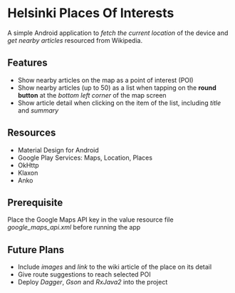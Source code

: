 # Helsinki Places Of Interests
A simple Android application to *fetch the current location* of the device and *get nearby articles* resourced from Wikipedia.

## Features
- Show nearby articles on the map as a point of interest (POI)
- Show nearby articles (up to 50) as a list when tapping on the **round button** at the *bottom left corner* of the map screen
- Show article detail when clicking on the item of the list, including *title* and *summary*

## Resources
- Material Design for Android
- Google Play Services: Maps, Location, Places
- OkHttp
- Klaxon
- Anko

## Prerequisite
Place the Google Maps API key in the value resource file *google_maps_api.xml* before running the app

## Future Plans
- Include *images* and *link* to the wiki article of the place on its detail
- Give route suggestions to reach selected POI
- Deploy *Dagger*, *Gson* and *RxJava2* into the project
